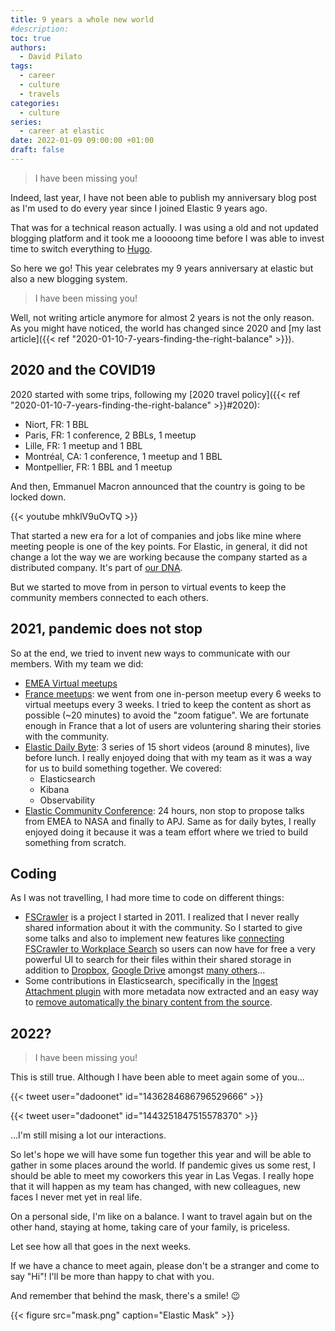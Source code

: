 ```yaml
---
title: 9 years a whole new world
#description: 
toc: true
authors:
  - David Pilato
tags:
  - career
  - culture
  - travels
categories:
  - culture
series:
  - career at elastic
date: 2022-01-09 09:00:00 +01:00
draft: false
---
```


> I have been missing you!

Indeed, last year, I have not been able to publish my anniversary blog post as I'm used to do every year since I joined Elastic 9 years ago.

That was for a technical reason actually. I was using a old and not updated blogging platform and it took me a looooong time before I was able to invest time to switch everything to [Hugo](https://gohugo.io/).

So here we go! This year celebrates my 9 years anniversary at elastic but also a new blogging system.

> I have been missing you!

Well, not writing article anymore for almost 2 years is not the only reason. As you might have noticed, the world has changed since 2020 and [my last article]({{< ref "2020-01-10-7-years-finding-the-right-balance" >}}).

## 2020 and the COVID19

2020 started with some trips, following my [2020 travel policy]({{< ref "2020-01-10-7-years-finding-the-right-balance" >}}#2020):

* Niort, FR: 1 BBL
* Paris, FR: 1 conference, 2 BBLs, 1 meetup
* Lille, FR: 1 meetup and 1 BBL
* Montréal, CA: 1 conference, 1 meetup and 1 BBL
* Montpellier, FR: 1 BBL and 1 meetup

And then, Emmanuel Macron announced that the country is going to be locked down.

{{< youtube mhklV9uOvTQ >}}

That started a new era for a lot of companies and jobs like mine where meeting people is one of the key points. For Elastic, in general, it did not change a lot the way we are working because the company started as a distributed company. It's part of [our DNA](https://www.elastic.co/about/our-source-code).

But we started to move from in person to virtual events to keep the community members connected to each others.

## 2021, pandemic does not stop

So at the end, we tried to invent new ways to communicate with our members. With my team we did:

* [EMEA Virtual meetups](https://community.elastic.co/emea-virtual/)
* [France meetups](https://community.elastic.co/france/): we went from one in-person meetup every 6 weeks to virtual meetups every 3 weeks. I tried to keep the content as short as possible (~20 minutes) to avoid the "zoom fatigue". We are fortunate enough in France that a lot of users are voluntering sharing their stories with the community.
* [Elastic Daily Byte](https://www.youtube.com/watch?v=CVqlZkaUMU8&list=PL_mJOmq4zsHZ7AX8jOa4NWibrulkzqw2S): 3 series of 15 short videos (around 8 minutes), live before lunch. I really enjoyed doing that with my team as it was a way for us to build something together. We covered:
  * Elasticsearch
  * Kibana
  * Observability
* [Elastic Community Conference](https://community.elastic.co/events/details/elastic-global-community-presents-community-conference-2021/): 24 hours, non stop to propose talks from EMEA to NASA and finally to APJ. Same as for daily bytes, I really enjoyed doing it because it was a team effort where we tried to build something from scratch.

## Coding

As I was not travelling, I had more time to code on different things:

* [FSCrawler](https://fscrawler.readthedocs.io/) is a project I started in 2011. I realized that I never really shared information about it with the community. So I started to give some talks and also to implement new features like [connecting FSCrawler to Workplace Search](https://fscrawler.readthedocs.io/en/fscrawler-2.8/admin/fs/wpsearch.html) so users can now have for free a very powerful UI to search for their files within their shared storage in addition to [Dropbox](https://www.elastic.co/guide/en/workplace-search/current/workplace-search-dropbox-connector.html), [Google Drive](https://www.elastic.co/guide/en/workplace-search/current/workplace-search-google-drive-connector.html) amongst [many others](https://www.elastic.co/guide/en/workplace-search/current/workplace-search-content-sources.html)...
* Some contributions in Elasticsearch, specifically in the [Ingest Attachment plugin](https://github.com/elastic/elasticsearch/pull/78754) with more metadata now extracted and an easy way to [remove automatically the binary content from the source](https://github.com/elastic/elasticsearch/pull/79172).

## 2022?

> I have been missing you!

This is still true. Although I have been able to meet again some of you...

{{< tweet user="dadoonet" id="1436284686796529666" >}}

{{< tweet user="dadoonet" id="1443251847515578370" >}}

...I'm still mising a lot our interactions.

So let's hope we will have some fun together this year and will be able to gather in some places around the world. If pandemic gives us some rest, I should be able to meet my coworkers this year in Las Vegas. I really hope that it will happen as my team has changed, with new colleagues, new faces I never met yet in real life.

On a personal side, I'm like on a balance. I want to travel again but on the other hand, staying at home, taking care of your family, is priceless.

Let see how all that goes in the next weeks.

If we have a chance to meet again, please don't be a stranger and come to say "Hi"! I'll be more than happy to chat with you.

And remember that behind the mask, there's a smile! 😉

{{< figure src="mask.png" caption="Elastic Mask" >}}
